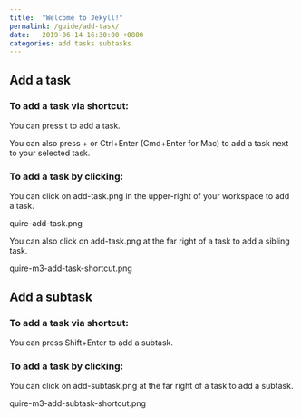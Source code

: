 ```yaml
---
title:  "Welcome to Jekyll!"
permalink: /guide/add-task/
date:   2019-06-14 16:30:00 +0800
categories: add tasks subtasks
---
```

## Add a task

### To add a task via shortcut:

You can press t to add a task.

You can also press + or Ctrl+Enter (Cmd+Enter for Mac) to add a task next to your selected task.

### To add a task by clicking:

You can click on add-task.png in the upper-right of your workspace to add a task.

quire-add-task.png

You can also click on add-task.png at the far right of a task to add a sibling task.

quire-m3-add-task-shortcut.png


## Add a subtask

### To add a task via shortcut:

You can press Shift+Enter to add a subtask.

### To add a task by clicking:

You can click on add-subtask.png at the far right of a task to add a subtask.

quire-m3-add-subtask-shortcut.png
